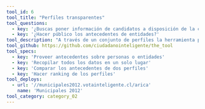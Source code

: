 ```yaml
---
tool_id: 6
tool_title: "Perfiles transparentes"
tool_questions:
  - key: '¿Buscas poner información de candidatos a disposición de la ciudadanía?'
  - key: '¿Hacer público los antecedentes de entidades?'
tool_description: "A través de un conjunto de perfiles la herramienta permite transparentar datos personales, posturas u otra información relevante de una serie de personajes y/o entidades pertenecientes a un mismo rubro. *Esta herramienta sirve como base de una plataforma donde se pueden agregar opcionalmente cualquiera de las siguientes secciones: Media Naranja, Pregúntale y Propuestas Ciudadanas."
tool_github: https://github.com/ciudadanointeligente/the_tool
tool_specs:
  - key: 'Proveer antecedentes sobre personas o entidades'
  - key: 'Recopilar todos los datos en un solo lugar'
  - key: 'Comparar los antecedentes de dos perfiles'
  - key: 'Hacer ranking de los perfiles'
tool_deploys:
  - url: '//municipales2012.votainteligente.cl/arica'
    name: 'Municipales 2012'
tool_category: category_02
---
```


